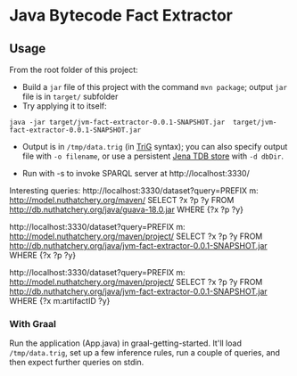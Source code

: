 # Java Bytecode Fact Extractor

## Usage
From the root folder of this project:

* Build a `jar` file of this project with the command `mvn package`; output `jar` file is in `target/` subfolder
* Try applying it to itself:
```
java -jar target/jvm-fact-extractor-0.0.1-SNAPSHOT.jar  target/jvm-fact-extractor-0.0.1-SNAPSHOT.jar
```
* Output is in `/tmp/data.trig` (in [TriG](https://en.wikipedia.org/wiki/TriG_(syntax)) syntax); you can also specify output file with `-o filename`, or use a persistent [Jena TDB store](https://jena.apache.org/documentation/tdb/) with `-d dbDir`.

* Run with -s to invoke SPARQL server at http://localhost:3330/

Interesting queries: 
http://localhost:3330/dataset?query=PREFIX m: <http://model.nuthatchery.org/maven/> SELECT ?x ?p ?y FROM <http://db.nuthatchery.org/java/guava-18.0.jar> WHERE {?x ?p ?y}

http://localhost:3330/dataset?query=PREFIX m: <http://model.nuthatchery.org/maven/project/> SELECT ?x ?p ?y FROM <http://db.nuthatchery.org/java/jvm-fact-extractor-0.0.1-SNAPSHOT.jar> WHERE {?x ?p ?y}

http://localhost:3330/dataset?query=PREFIX m: <http://model.nuthatchery.org/maven/project/> SELECT ?x ?p ?y FROM <http://db.nuthatchery.org/java/jvm-fact-extractor-0.0.1-SNAPSHOT.jar> WHERE {?x m:artifactID ?y}

### With Graal

Run the application (App.java) in graal-getting-started. It'll load `/tmp/data.trig`, set up a few inference rules, run a couple of queries, and then expect further queries on stdin.
